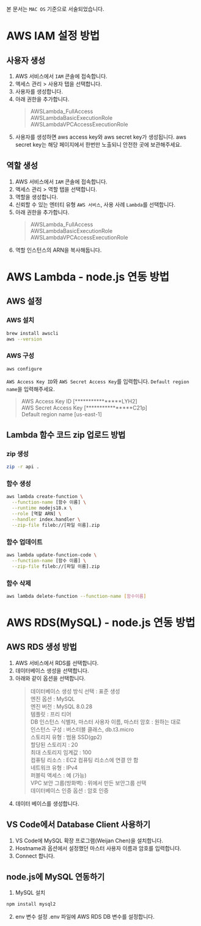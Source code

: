 본 문서는 `MAC OS` 기준으로 서술되었습니다.

# AWS IAM 설정 방법

## 사용자 생성

1. AWS 서비스에서 `IAM` 콘솔에 접속합니다.
2. 액세스 관리 > 사용자 탭을 선택합니다.
3. 사용자를 생성합니다.
4. 아래 권한을 추가합니다.
   > AWSLambda_FullAccess<br/>
   > AWSLambdaBasicExecutionRole<br/>
   > AWSLambdaVPCAccessExecutionRole<br/>
5. 사용자를 생성하면 aws access key와 aws secret key가 생성됩니다. aws secret key는 해당 페이지에서 한번만 노출되니 안전한 곳에 보관해주세요.

## 역할 생성

1. AWS 서비스에서 `IAM` 콘솔에 접속합니다.
2. 액세스 관리 > 역할 탭을 선택합니다.
3. 역할을 생성합니다.
4. 신뢰할 수 있는 엔터티 유형 `AWS 서비스`, 사용 사례 `Lambda`를 선택합니다.
5. 아래 권한을 추가합니다.
   > AWSLambda_FullAccess<br/>
   > AWSLambdaBasicExecutionRole<br/>
   > AWSLambdaVPCAccessExecutionRole<br/>
6. 역할 인스턴스의 ARN을 복사해둡니다.

# AWS Lambda - node.js 연동 방법

## AWS 설정

### AWS 설치

```bash
brew install awscli
aws --version
```

### AWS 구성

```bash
aws configure
```

`AWS Access Key ID`와 `AWS Secret Access Key`를 입력합니다.
`Default region name`을 입력해주세요.

> AWS Access Key ID [****************LYH2]<br/>
> AWS Secret Access Key [****************C21p]<br/>
> Default region name [us-east-1]<br/>

## Lambda 함수 코드 zip 업로드 방법

### zip 생성

```bash
zip -r api .
```

### 함수 생성

```bash
aws lambda create-function \
  --function-name [함수 이름] \
  --runtime nodejs18.x \
  --role [역할 ARN] \
  --handler index.handler \
  --zip-file fileb://[파일 이름].zip
```

### 함수 업데이트

```bash
aws lambda update-function-code \
  --function-name [함수 이름] \
  --zip-file fileb://[파일 이름].zip
```

### 함수 삭제

```bash
aws lambda delete-function --function-name [함수이름]
```

# AWS RDS(MySQL) - node.js 연동 방법

## AWS RDS 생성 방법

1. AWS 서비스에서 RDS를 선택합니다.
2. 데이터베이스 생성을 선택합니다.
3. 아래와 같이 옵션을 선택합니다.
   > 데이터베이스 생성 방식 선택 : 표준 생성<br/>
   > 엔진 옵션 : MySQL<br/>
   > 엔진 버전 : MySQL 8.0.28<br/>
   > 템플릿 : 프리 티어<br/>
   > DB 인스턴스 식별자, 마스터 사용자 이름, 마스터 암호 : 원하는 대로<br/>
   > 인스턴스 구성 : 버스터블 클래스, db.t3.micro<br/>
   > 스토리지 유형 : 범용 SSD(gp2)<br/>
   > 할당된 스토리지 : 20<br/>
   > 최대 스토리지 임계값 : 100<br/>
   > 컴퓨팅 리소스 : EC2 컴퓨팅 리소스에 연결 안 함<br/>
   > 네트워크 유형 : IPv4<br/>
   > 퍼블릭 액세스 : 예 (가능)<br/>
   > VPC 보안 그룹(방화벽) : 위에서 만든 보안그룹 선택<br/>
   > 데이터베이스 인증 옵션 : 암호 인증<br/>
4. 데이터 베이스를 생성합니다.

## VS Code에서 Database Client 사용하기

1. VS Code에 MySQL 확장 프로그램(Weijan Chen)을 설치합니다.
2. Hostname과 옵션에서 설정했던 마스터 사용자 이름과 암호를 입력합니다.
3. Connect 합니다.

## node.js에 MySQL 연동하기

1. MySQL 설치

```bash
npm install mysql2
```

2. env 변수 설정
   .env 파일에 AWS RDS DB 변수를 설정합니다.
